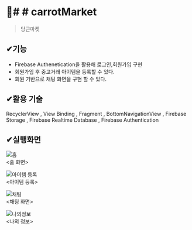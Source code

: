 # 📌# # carrotMarket
> 당근마켓

## ✔기능
<ul>
<li>Firebase Authenetication을 활용해 로그인,회원가입 구현 </li>
<li>회원가입 후 중고거래 아이템을 등록할 수 있다. </li>
<li>회원 기반으로 채팅 화면을 구현 할 수 있다. </li>
</ul>

##  ✔활용 기술
RecyclerView ,
View Binding ,
Fragment ,
BottomNavigationView ,
Firebase Storage ,
Firebase Realtime Database ,
Firebase Authentication 

## ✔실행화면
![홈](https://user-images.githubusercontent.com/76811495/153751013-c47d74a7-500a-4dd0-838a-2e9de1733c16.PNG)
<br>
<홈 화면>

![아이템 등록](https://user-images.githubusercontent.com/76811495/153750801-35c49604-8935-474c-84b6-e0600902c2d3.PNG)
<br>
<아이템 등록>

![채팅](https://user-images.githubusercontent.com/76811495/153750811-8f46c3e6-5aee-4b11-a416-eac361f6303f.PNG)
<br>
<채팅 화면>

![나의정보](https://user-images.githubusercontent.com/76811495/153750821-009f5a02-36ce-4a05-8661-db6693e27248.PNG)
<br>
<나의 정보>
